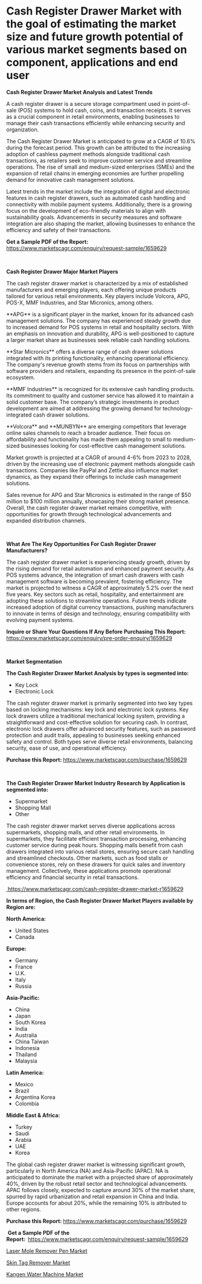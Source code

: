 <p><h1>Cash Register Drawer Market with the goal of estimating the market size and future growth potential of various market segments based on component, applications and end user</h1></p><p><strong>Cash Register Drawer Market Analysis and Latest Trends</strong></p>
<p><p>A cash register drawer is a secure storage compartment used in point-of-sale (POS) systems to hold cash, coins, and transaction receipts. It serves as a crucial component in retail environments, enabling businesses to manage their cash transactions efficiently while enhancing security and organization.</p><p>The Cash Register Drawer Market is anticipated to grow at a CAGR of 10.6% during the forecast period. This growth can be attributed to the increasing adoption of cashless payment methods alongside traditional cash transactions, as retailers seek to improve customer service and streamline operations. The rise of small and medium-sized enterprises (SMEs) and the expansion of retail chains in emerging economies are further propelling demand for innovative cash management solutions.</p><p>Latest trends in the market include the integration of digital and electronic features in cash register drawers, such as automated cash handling and connectivity with mobile payment systems. Additionally, there is a growing focus on the development of eco-friendly materials to align with sustainability goals. Advancements in security measures and software integration are also shaping the market, allowing businesses to enhance the efficiency and safety of their transactions.</p></p>
<p><strong>Get a Sample PDF of the Report:&nbsp;</strong> <a href="https://www.marketscagr.com/enquiry/request-sample/1659629?utm_campaign=1848&utm_medium=2&utm_source=Github&utm_content=ia&utm_term=04042025&utm_id=cash-register-drawer">https://www.marketscagr.com/enquiry/request-sample/1659629</a></p>
<p>&nbsp;</p>
<p><strong>Cash Register Drawer Major Market Players</strong></p>
<p><p>The cash register drawer market is characterized by a mix of established manufacturers and emerging players, each offering unique products tailored for various retail environments. Key players include Volcora, APG, POS-X, MMF Industries, and Star Micronics, among others.</p><p>**APG** is a significant player in the market, known for its advanced cash management solutions. The company has experienced steady growth due to increased demand for POS systems in retail and hospitality sectors. With an emphasis on innovation and durability, APG is well-positioned to capture a larger market share as businesses seek reliable cash handling solutions. </p><p>**Star Micronics** offers a diverse range of cash drawer solutions integrated with its printing functionality, enhancing operational efficiency. The company's revenue growth stems from its focus on partnerships with software providers and retailers, expanding its presence in the point-of-sale ecosystem.</p><p>**MMF Industries** is recognized for its extensive cash handling products. Its commitment to quality and customer service has allowed it to maintain a solid customer base. The company’s strategic investments in product development are aimed at addressing the growing demand for technology-integrated cash drawer solutions.</p><p>**Volcora** and **MUNBYN** are emerging competitors that leverage online sales channels to reach a broader audience. Their focus on affordability and functionality has made them appealing to small to medium-sized businesses looking for cost-effective cash management solutions.</p><p>Market growth is projected at a CAGR of around 4-6% from 2023 to 2028, driven by the increasing use of electronic payment methods alongside cash transactions. Companies like PayPal and Zettle also influence market dynamics, as they expand their offerings to include cash management solutions.</p><p>Sales revenue for APG and Star Micronics is estimated in the range of $50 million to $100 million annually, showcasing their strong market presence. Overall, the cash register drawer market remains competitive, with opportunities for growth through technological advancements and expanded distribution channels.</p></p>
<p>&nbsp;</p>
<p><strong>What Are The Key Opportunities For Cash Register Drawer Manufacturers?</strong></p>
<p><p>The cash register drawer market is experiencing steady growth, driven by the rising demand for retail automation and enhanced payment security. As POS systems advance, the integration of smart cash drawers with cash management software is becoming prevalent, fostering efficiency. The market is projected to witness a CAGR of approximately 5.2% over the next five years. Key sectors such as retail, hospitality, and entertainment are adopting these solutions to streamline operations. Future trends indicate increased adoption of digital currency transactions, pushing manufacturers to innovate in terms of design and technology, ensuring compatibility with evolving payment systems.</p></p>
<p><strong>Inquire or Share Your Questions If Any Before Purchasing This Report:</strong> <a href="https://www.marketscagr.com/enquiry/pre-order-enquiry/1659629?utm_campaign=1848&utm_medium=2&utm_source=Github&utm_content=ia&utm_term=04042025&utm_id=cash-register-drawer">https://www.marketscagr.com/enquiry/pre-order-enquiry/1659629</a></p>
<p>&nbsp;</p>
<p><strong>Market Segmentation</strong></p>
<p><strong>The Cash Register Drawer Market Analysis by types is segmented into:</strong></p>
<p><ul><li>Key Lock</li><li>Electronic Lock</li></ul></p>
<p><p>The cash register drawer market is primarily segmented into two key types based on locking mechanisms: key lock and electronic lock systems. Key lock drawers utilize a traditional mechanical locking system, providing a straightforward and cost-effective solution for securing cash. In contrast, electronic lock drawers offer advanced security features, such as password protection and audit trails, appealing to businesses seeking enhanced safety and control. Both types serve diverse retail environments, balancing security, ease of use, and operational efficiency.</p></p>
<p><strong>Purchase this Report:&nbsp;</strong><a href="https://www.marketscagr.com/purchase/1659629?utm_campaign=1848&utm_medium=2&utm_source=Github&utm_content=ia&utm_term=04042025&utm_id=cash-register-drawer">https://www.marketscagr.com/purchase/1659629</a></p>
<p>&nbsp;</p>
<p><strong>The Cash Register Drawer Market Industry Research by Application is segmented into:</strong></p>
<p><ul><li>Supermarket</li><li>Shopping Mall</li><li>Other</li></ul></p>
<p><p>The cash register drawer market serves diverse applications across supermarkets, shopping malls, and other retail environments. In supermarkets, they facilitate efficient transaction processing, enhancing customer service during peak hours. Shopping malls benefit from cash drawers integrated into various retail stores, ensuring secure cash handling and streamlined checkouts. Other markets, such as food stalls or convenience stores, rely on these drawers for quick sales and inventory management. Collectively, these applications promote operational efficiency and financial security in retail transactions.</p></p>
<p><a href="https://www.marketscagr.com/cash-register-drawer-market-r1659629?utm_campaign=1848&utm_medium=2&utm_source=Github&utm_content=ia&utm_term=04042025&utm_id=cash-register-drawer">&nbsp;https://www.marketscagr.com/cash-register-drawer-market-r1659629</a></p>
<p><strong>In terms of Region, the Cash Register Drawer Market Players available by Region are:</strong></p>
<p>
    <p> <strong> North America: </strong>
        <ul>
            <li>United States</li>
            <li>Canada</li>
        </ul>
        </p> 
    <p> <strong> Europe: </strong>
        <ul>
            <li>Germany</li>
            <li>France</li>
            <li>U.K.</li>
            <li>Italy</li>
            <li>Russia</li>
        </ul>
        </p> 
    <p> <strong> Asia-Pacific: </strong>
        <ul>
            <li>China</li>
            <li>Japan</li>
            <li>South Korea</li>
            <li>India</li>
            <li>Australia</li>
            <li>China Taiwan</li>
            <li>Indonesia</li>
            <li>Thailand</li>
            <li>Malaysia</li>
        </ul>
        </p> 
    <p> <strong> Latin America: </strong>
        <ul>
            <li>Mexico</li>
            <li>Brazil</li>
            <li>Argentina Korea</li>
            <li>Colombia</li>
        </ul>
        </p> 
    <p> <strong> Middle East & Africa: </strong>
        <ul>
            <li>Turkey</li>
            <li>Saudi</li>
            <li>Arabia</li>
            <li>UAE</li>
            <li>Korea</li>
        </ul>
    </p>
    </p>
<p><p>The global cash register drawer market is witnessing significant growth, particularly in North America (NA) and Asia-Pacific (APAC). NA is anticipated to dominate the market with a projected share of approximately 40%, driven by the robust retail sector and technological advancements. APAC follows closely, expected to capture around 30% of the market share, spurred by rapid urbanization and retail expansion in China and India. Europe accounts for about 20%, while the remaining 10% is attributed to other regions.</p></p>
<p><strong>Purchase this Report: </strong><a href="https://www.marketscagr.com/purchase/1659629?utm_campaign=1848&utm_medium=2&utm_source=Github&utm_content=ia&utm_term=04042025&utm_id=cash-register-drawer">https://www.marketscagr.com/purchase/1659629</a></p>
<p>&nbsp;<strong>Get a Sample PDF of the Report:&nbsp;&nbsp;</strong><a href="https://www.marketscagr.com/enquiry/request-sample/1659629?utm_campaign=1848&utm_medium=2&utm_source=Github&utm_content=ia&utm_term=04042025&utm_id=cash-register-drawer">https://www.marketscagr.com/enquiry/request-sample/1659629</a></p>
<p><strong></strong></p>
<p><p><a href="https://github.com/leolamarnal9/Market-Research-Report-List-1/blob/main/laser-mole-remover-pen-market.md?utm_campaign=1848&utm_medium=2&utm_source=Github&utm_content=ia&utm_term=04042025&utm_id=cash-register-drawer">Laser Mole Remover Pen Market</a></p><p><a href="https://github.com/WillieWoodard/Market-Research-Report-List-7/blob/main/skin-tag-remover-market.md?utm_campaign=1848&utm_medium=2&utm_source=Github&utm_content=ia&utm_term=04042025&utm_id=cash-register-drawer">Skin Tag Remover Market</a></p><p><a href="https://github.com/matotwipff14/Market-Research-Report-List-1/blob/main/kangen-water-machine-market.md?utm_campaign=1848&utm_medium=2&utm_source=Github&utm_content=ia&utm_term=04042025&utm_id=cash-register-drawer">Kangen Water Machine Market</a></p></p>